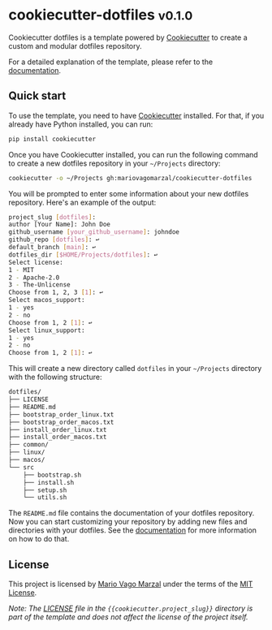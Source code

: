 # cookiecutter-dotfiles <small>v0.1.0</small>

Cookiecutter dotfiles is a template powered by [Cookiecutter](https://github.com/cookiecutter/cookiecutter)
to create a custom and modular dotfiles repository.

For a detailed explanation of the template, please refer to the [documentation](https://mariovagomarzal.github.io/cookiecutter-dotfiles/).

## Quick start

To use the template, you need to have [Cookiecutter](https://github.com/cookiecutter/cookiecutter)
installed. For that, if you already have Python installed, you can run:

```bash
pip install cookiecutter
```

Once you have Cookiecutter installed, you can run the following command to create
a new dotfiles repository in your `~/Projects` directory:

```bash
cookiecutter -o ~/Projects gh:mariovagomarzal/cookiecutter-dotfiles
```

You will be prompted to enter some information about your new dotfiles repository.
Here's an example of the output:

```bash
project_slug [dotfiles]:
author [Your Name]: John Doe
github_username [your_github_username]: johndoe
github_repo [dotfiles]: ↩
default_branch [main]: ↩
dotfiles_dir [$HOME/Projects/dotfiles]: ↩
Select license:
1 - MIT
2 - Apache-2.0
3 - The-Unlicense
Choose from 1, 2, 3 [1]: ↩
Select macos_support:
1 - yes
2 - no
Choose from 1, 2 [1]: ↩
Select linux_support:
1 - yes
2 - no
Choose from 1, 2 [1]: ↩
```

This will create a new directory called `dotfiles` in your `~/Projects` directory with
the following structure:

```bash
dotfiles/
├── LICENSE
├── README.md
├── bootstrap_order_linux.txt
├── bootstrap_order_macos.txt
├── install_order_linux.txt
├── install_order_macos.txt
├── common/
├── linux/
├── macos/
└── src
    ├── bootstrap.sh
    ├── install.sh
    ├── setup.sh
    └── utils.sh
```

The `README.md` file contains the documentation of your dotfiles repository.
Now you can start customizing your repository by adding new files and directories
with your dotfiles. See the [documentation](https://mariovagomarzal.github.io/cookiecutter-dotfiles/)
for more information on how to do that.

## License

This project is licensed by [Mario Vago Marzal](https://github.com/mariovagomarzal) under the terms of the [MIT License](/LICENSE).

_Note: The [LICENSE](/{{cookiecutter.project_slug}}/LICENSE) file in the `{{cookiecutter.project_slug}}` directory is part of the template and does not affect the license of the project itself._
